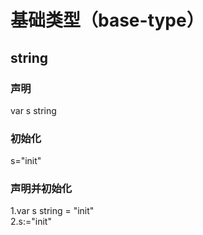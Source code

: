 # 基础类型（base-type）
## string
### 声明
var s string
### 初始化
s="init"
### 声明并初始化
1.var s string = "init"</br>
2.s:="init"
